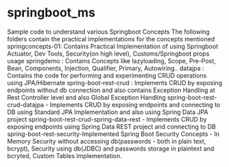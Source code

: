 # springboot_ms
Sample code to understand various Springboot Concepts
The following folders contain the practical implementations for the concepts mentioned
springconcepts-01: Contains Practical Implementation of using Springboot Actuator, Dev Tools, Security(on high level), Customs/Springboot props usage
springdemo : Contains Concepts like lazyloading, Scope, Pre-Post, Bean, Components, Injection, Qualifier, Primary, Autowiring..
datajpa : Contains the code for performing and experimenting CRUD operations using JPA/Hibernate
spring-boot-rest-crud : Implements CRUD by exposing endpoints without db connection and also contains Exception Handling at Rest Controller level and also Global Exception Handling
spring-boot-rest-crud-datajpa - Implements CRUD by exposing endpoints and connecting to DB using Standard JPA Implementation and also using Spring Data JPA project
spring-boot-rest-crud-spring-data-rest - Implements CRUD by exposing endpoints using Spring Data REST project and connecting to DB
spring-boot-rest-security-Implemented Spring Boot Security Concepts - In Memory Security without accessing db(passwords - both in plain text, bcrypt), Security using db(JDBC) and passwords storage in plaintext and bcryted, Custom Tables Implementation.